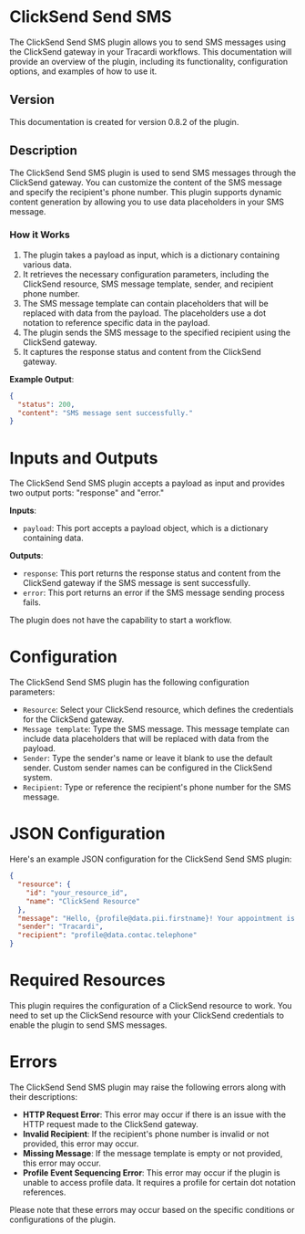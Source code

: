# ClickSend Send SMS

The ClickSend Send SMS plugin allows you to send SMS messages using the ClickSend gateway in your Tracardi workflows. This documentation will provide an overview of the plugin, including its functionality, configuration options, and examples of how to use it.

## Version

This documentation is created for version 0.8.2 of the plugin.

## Description

The ClickSend Send SMS plugin is used to send SMS messages through the ClickSend gateway. You can customize the content of the SMS message and specify the recipient's phone number. This plugin supports dynamic content generation by allowing you to use data placeholders in your SMS message.

### How it Works

1. The plugin takes a payload as input, which is a dictionary containing various data.
2. It retrieves the necessary configuration parameters, including the ClickSend resource, SMS message template, sender, and recipient phone number.
3. The SMS message template can contain placeholders that will be replaced with data from the payload. The placeholders use a dot notation to reference specific data in the payload.
4. The plugin sends the SMS message to the specified recipient using the ClickSend gateway.
5. It captures the response status and content from the ClickSend gateway.

**Example Output**:
```json
{
  "status": 200,
  "content": "SMS message sent successfully."
}
```

# Inputs and Outputs

The ClickSend Send SMS plugin accepts a payload as input and provides two output ports: "response" and "error."

**Inputs**:
- `payload`: This port accepts a payload object, which is a dictionary containing data.

**Outputs**:
- `response`: This port returns the response status and content from the ClickSend gateway if the SMS message is sent successfully.
- `error`: This port returns an error if the SMS message sending process fails.

The plugin does not have the capability to start a workflow.

# Configuration

The ClickSend Send SMS plugin has the following configuration parameters:

- `Resource`: Select your ClickSend resource, which defines the credentials for the ClickSend gateway.
- `Message template`: Type the SMS message. This message template can include data placeholders that will be replaced with data from the payload.
- `Sender`: Type the sender's name or leave it blank to use the default sender. Custom sender names can be configured in the ClickSend system.
- `Recipient`: Type or reference the recipient's phone number for the SMS message.

# JSON Configuration

Here's an example JSON configuration for the ClickSend Send SMS plugin:

```json
{
  "resource": {
    "id": "your_resource_id",
    "name": "ClickSend Resource"
  },
  "message": "Hello, {profile@data.pii.firstname}! Your appointment is confirmed for {payload@appointment.date}.",
  "sender": "Tracardi",
  "recipient": "profile@data.contac.telephone"
}
```

# Required Resources

This plugin requires the configuration of a ClickSend resource to work. You need to set up the ClickSend resource with your ClickSend credentials to enable the plugin to send SMS messages.

# Errors

The ClickSend Send SMS plugin may raise the following errors along with their descriptions:

- **HTTP Request Error**: This error may occur if there is an issue with the HTTP request made to the ClickSend gateway.
- **Invalid Recipient**: If the recipient's phone number is invalid or not provided, this error may occur.
- **Missing Message**: If the message template is empty or not provided, this error may occur.
- **Profile Event Sequencing Error**: This error may occur if the plugin is unable to access profile data. It requires a profile for certain dot notation references.

Please note that these errors may occur based on the specific conditions or configurations of the plugin.